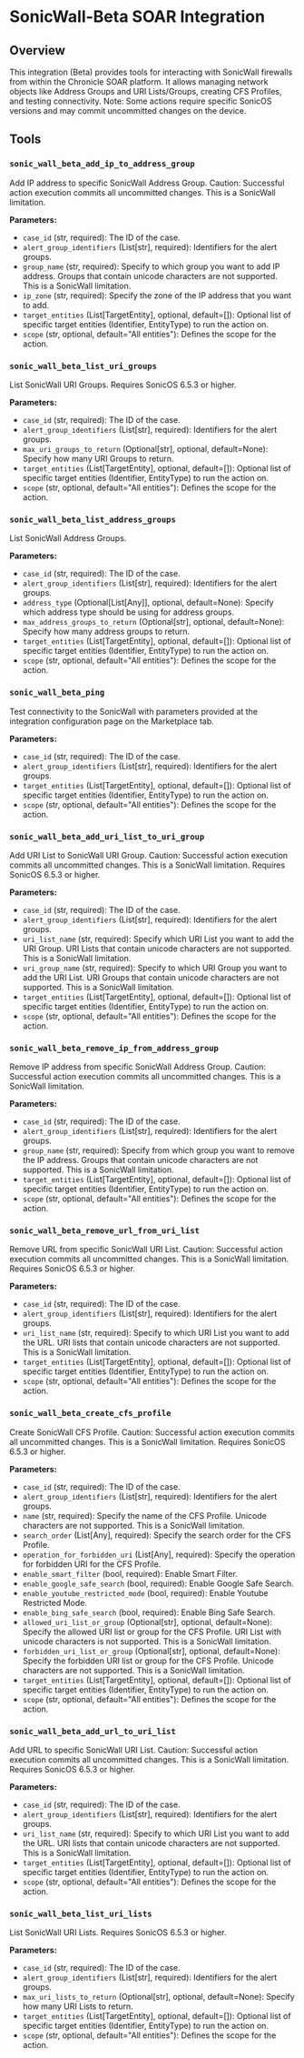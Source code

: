 # SonicWall-Beta SOAR Integration

## Overview

This integration (Beta) provides tools for interacting with SonicWall firewalls from within the Chronicle SOAR platform. It allows managing network objects like Address Groups and URI Lists/Groups, creating CFS Profiles, and testing connectivity. Note: Some actions require specific SonicOS versions and may commit uncommitted changes on the device.

## Tools

### `sonic_wall_beta_add_ip_to_address_group`

Add IP address to specific SonicWall Address Group. Caution: Successful action execution commits all uncommitted changes. This is a SonicWall limitation.

**Parameters:**

*   `case_id` (str, required): The ID of the case.
*   `alert_group_identifiers` (List[str], required): Identifiers for the alert groups.
*   `group_name` (str, required): Specify to which group you want to add IP address. Groups that contain unicode characters are not supported. This is a SonicWall limitation.
*   `ip_zone` (str, required): Specify the zone of the IP address that you want to add.
*   `target_entities` (List[TargetEntity], optional, default=[]): Optional list of specific target entities (Identifier, EntityType) to run the action on.
*   `scope` (str, optional, default="All entities"): Defines the scope for the action.

### `sonic_wall_beta_list_uri_groups`

List SonicWall URI Groups. Requires SonicOS 6.5.3 or higher.

**Parameters:**

*   `case_id` (str, required): The ID of the case.
*   `alert_group_identifiers` (List[str], required): Identifiers for the alert groups.
*   `max_uri_groups_to_return` (Optional[str], optional, default=None): Specify how many URI Groups to return.
*   `target_entities` (List[TargetEntity], optional, default=[]): Optional list of specific target entities (Identifier, EntityType) to run the action on.
*   `scope` (str, optional, default="All entities"): Defines the scope for the action.

### `sonic_wall_beta_list_address_groups`

List SonicWall Address Groups.

**Parameters:**

*   `case_id` (str, required): The ID of the case.
*   `alert_group_identifiers` (List[str], required): Identifiers for the alert groups.
*   `address_type` (Optional[List[Any]], optional, default=None): Specify which address type should be using for address groups.
*   `max_address_groups_to_return` (Optional[str], optional, default=None): Specify how many address groups to return.
*   `target_entities` (List[TargetEntity], optional, default=[]): Optional list of specific target entities (Identifier, EntityType) to run the action on.
*   `scope` (str, optional, default="All entities"): Defines the scope for the action.

### `sonic_wall_beta_ping`

Test connectivity to the SonicWall with parameters provided at the integration configuration page on the Marketplace tab.

**Parameters:**

*   `case_id` (str, required): The ID of the case.
*   `alert_group_identifiers` (List[str], required): Identifiers for the alert groups.
*   `target_entities` (List[TargetEntity], optional, default=[]): Optional list of specific target entities (Identifier, EntityType) to run the action on.
*   `scope` (str, optional, default="All entities"): Defines the scope for the action.

### `sonic_wall_beta_add_uri_list_to_uri_group`

Add URI List to SonicWall URI Group. Caution: Successful action execution commits all uncommitted changes. This is a SonicWall limitation. Requires SonicOS 6.5.3 or higher.

**Parameters:**

*   `case_id` (str, required): The ID of the case.
*   `alert_group_identifiers` (List[str], required): Identifiers for the alert groups.
*   `uri_list_name` (str, required): Specify which URI List you want to add the URI Group. URI Lists that contain unicode characters are not supported. This is a SonicWall limitation.
*   `uri_group_name` (str, required): Specify to which URI Group you want to add the URI List. URI Groups that contain unicode characters are not supported. This is a SonicWall limitation.
*   `target_entities` (List[TargetEntity], optional, default=[]): Optional list of specific target entities (Identifier, EntityType) to run the action on.
*   `scope` (str, optional, default="All entities"): Defines the scope for the action.

### `sonic_wall_beta_remove_ip_from_address_group`

Remove IP address from specific SonicWall Address Group. Caution: Successful action execution commits all uncommitted changes. This is a SonicWall limitation.

**Parameters:**

*   `case_id` (str, required): The ID of the case.
*   `alert_group_identifiers` (List[str], required): Identifiers for the alert groups.
*   `group_name` (str, required): Specify from which group you want to remove the IP address. Groups that contain unicode characters are not supported. This is a SonicWall limitation.
*   `target_entities` (List[TargetEntity], optional, default=[]): Optional list of specific target entities (Identifier, EntityType) to run the action on.
*   `scope` (str, optional, default="All entities"): Defines the scope for the action.

### `sonic_wall_beta_remove_url_from_uri_list`

Remove URL from specific SonicWall URI List. Caution: Successful action execution commits all uncommitted changes. This is a SonicWall limitation. Requires SonicOS 6.5.3 or higher.

**Parameters:**

*   `case_id` (str, required): The ID of the case.
*   `alert_group_identifiers` (List[str], required): Identifiers for the alert groups.
*   `uri_list_name` (str, required): Specify to which URI List you want to add the URL. URI lists that contain unicode characters are not supported. This is a SonicWall limitation.
*   `target_entities` (List[TargetEntity], optional, default=[]): Optional list of specific target entities (Identifier, EntityType) to run the action on.
*   `scope` (str, optional, default="All entities"): Defines the scope for the action.

### `sonic_wall_beta_create_cfs_profile`

Create SonicWall CFS Profile. Caution: Successful action execution commits all uncommitted changes. This is a SonicWall limitation. Requires SonicOS 6.5.3 or higher.

**Parameters:**

*   `case_id` (str, required): The ID of the case.
*   `alert_group_identifiers` (List[str], required): Identifiers for the alert groups.
*   `name` (str, required): Specify the name of the CFS Profile. Unicode characters are not supported. This is a SonicWall limitation.
*   `search_order` (List[Any], required): Specify the search order for the CFS Profile.
*   `operation_for_forbidden_uri` (List[Any], required): Specify the operation for forbidden URI for the CFS Profile.
*   `enable_smart_filter` (bool, required): Enable Smart Filter.
*   `enable_google_safe_search` (bool, required): Enable Google Safe Search.
*   `enable_youtube_restricted_mode` (bool, required): Enable Youtube Restricted Mode.
*   `enable_bing_safe_search` (bool, required): Enable Bing Safe Search.
*   `allowed_uri_list_or_group` (Optional[str], optional, default=None): Specify the allowed URI list or group for the CFS Profile. URI List with unicode characters is not supported. This is a SonicWall limitation.
*   `forbidden_uri_list_or_group` (Optional[str], optional, default=None): Specify the forbidden URI list or group for the CFS Profile. Unicode characters are not supported. This is a SonicWall limitation.
*   `target_entities` (List[TargetEntity], optional, default=[]): Optional list of specific target entities (Identifier, EntityType) to run the action on.
*   `scope` (str, optional, default="All entities"): Defines the scope for the action.

### `sonic_wall_beta_add_url_to_uri_list`

Add URL to specific SonicWall URI List. Caution: Successful action execution commits all uncommitted changes. This is a SonicWall limitation. Requires SonicOS 6.5.3 or higher.

**Parameters:**

*   `case_id` (str, required): The ID of the case.
*   `alert_group_identifiers` (List[str], required): Identifiers for the alert groups.
*   `uri_list_name` (str, required): Specify to which URI List you want to add the URL. URI lists that contain unicode characters are not supported. This is a SonicWall limitation.
*   `target_entities` (List[TargetEntity], optional, default=[]): Optional list of specific target entities (Identifier, EntityType) to run the action on.
*   `scope` (str, optional, default="All entities"): Defines the scope for the action.

### `sonic_wall_beta_list_uri_lists`

List SonicWall URI Lists. Requires SonicOS 6.5.3 or higher.

**Parameters:**

*   `case_id` (str, required): The ID of the case.
*   `alert_group_identifiers` (List[str], required): Identifiers for the alert groups.
*   `max_uri_lists_to_return` (Optional[str], optional, default=None): Specify how many URI Lists to return.
*   `target_entities` (List[TargetEntity], optional, default=[]): Optional list of specific target entities (Identifier, EntityType) to run the action on.
*   `scope` (str, optional, default="All entities"): Defines the scope for the action.
